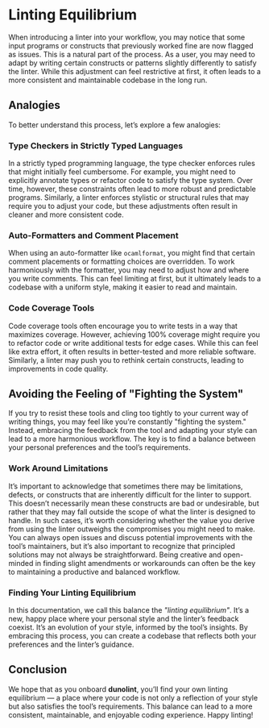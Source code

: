 # Linting Equilibrium

When introducing a linter into your workflow, you may notice that some input programs or constructs that previously worked fine are now flagged as issues. This is a natural part of the process. As a user, you may need to adapt by writing certain constructs or patterns slightly differently to satisfy the linter. While this adjustment can feel restrictive at first, it often leads to a more consistent and maintainable codebase in the long run.

## Analogies

To better understand this process, let’s explore a few analogies:

### Type Checkers in Strictly Typed Languages

In a strictly typed programming language, the type checker enforces rules that might initially feel cumbersome. For example, you might need to explicitly annotate types or refactor code to satisfy the type system. Over time, however, these constraints often lead to more robust and predictable programs. Similarly, a linter enforces stylistic or structural rules that may require you to adjust your code, but these adjustments often result in cleaner and more consistent code.

### Auto-Formatters and Comment Placement

When using an auto-formatter like `ocamlformat`, you might find that certain comment placements or formatting choices are overridden. To work harmoniously with the formatter, you may need to adjust how and where you write comments. This can feel limiting at first, but it ultimately leads to a codebase with a uniform style, making it easier to read and maintain.

### Code Coverage Tools

Code coverage tools often encourage you to write tests in a way that maximizes coverage. However, achieving 100% coverage might require you to refactor code or write additional tests for edge cases. While this can feel like extra effort, it often results in better-tested and more reliable software. Similarly, a linter may push you to rethink certain constructs, leading to improvements in code quality.

## Avoiding the Feeling of "Fighting the System"

If you try to resist these tools and cling too tightly to your current way of writing things, you may feel like you’re constantly "fighting the system." Instead, embracing the feedback from the tool and adapting your style can lead to a more harmonious workflow. The key is to find a balance between your personal preferences and the tool’s requirements.

### Work Around Limitations

It’s important to acknowledge that sometimes there may be limitations, defects, or constructs that are inherently difficult for the linter to support. This doesn’t necessarily mean these constructs are bad or undesirable, but rather that they may fall outside the scope of what the linter is designed to handle. In such cases, it’s worth considering whether the value you derive from using the linter outweighs the compromises you might need to make. You can always open issues and discuss potential improvements with the tool’s maintainers, but it’s also important to recognize that principled solutions may not always be straightforward. Being creative and open-minded in finding slight amendments or workarounds can often be the key to maintaining a productive and balanced workflow.

### Finding Your Linting Equilibrium

In this documentation, we call this balance the *"linting equilibrium"*. It’s a new, happy place where your personal style and the linter’s feedback coexist. It’s an evolution of your style, informed by the tool’s insights. By embracing this process, you can create a codebase that reflects both your preferences and the linter’s guidance.

## Conclusion

We hope that as you onboard **dunolint**, you’ll find your own linting equilibrium — a place where your code is not only a reflection of your style but also satisfies the tool’s requirements. This balance can lead to a more consistent, maintainable, and enjoyable coding experience. Happy linting!

